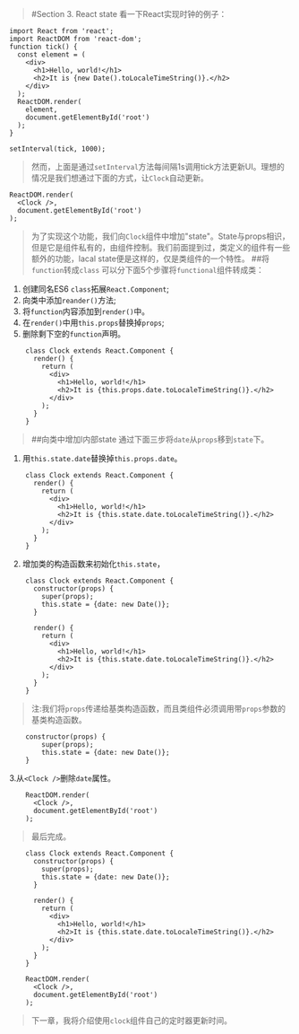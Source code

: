 >#Section 3. React state
>看一下React实现时钟的例子：
>
    import React from 'react';
    import ReactDOM from 'react-dom';
    function tick() {
	  const element = (
	    <div>
	      <h1>Hello, world!</h1>
	      <h2>It is {new Date().toLocaleTimeString()}.</h2>
	    </div>
	  );
	  ReactDOM.render(
	    element,
	    document.getElementById('root')
	  );
	}
>	
	setInterval(tick, 1000);
>然而，上面是通过`setInterval`方法每间隔1s调用tick方法更新UI。理想的情况是我们想通过下面的方式，让`Clock`自动更新。
>
	ReactDOM.render(
	  <Clock />,
	  document.getElementById('root')
	);
>为了实现这个功能，我们向`Clock`组件中增加"state"。State与props相识，但是它是组件私有的，由组件控制。我们前面提到过，类定义的组件有一些额外的功能，lacal state便是这样的，仅是类组件的一个特性。
>##将`function`转成`class`
>可以分下面5个步骤将`functional`组件转成类：
>
1. 创建同名ES6 `class`拓展`React.Component`;
2. 向类中添加`reander()`方法;
3. 将`function`内容添加到`render()`中。
4. 在`render()`中用`this.props`替换掉`props`;
5. 删除剩下空的`function`声明。
>
		class Clock extends React.Component {
		  render() {
		    return (
		      <div>
		        <h1>Hello, world!</h1>
		        <h2>It is {this.props.date.toLocaleTimeString()}.</h2>
		      </div>
		    );
		  }
		}
>##向类中增加l内部state
>通过下面三步将`date`从`props`移到`state`下。
>
1. 用`this.state.date`替换掉`this.props.date`。
>
		class Clock extends React.Component {
		  render() {
		    return (
		      <div>
		        <h1>Hello, world!</h1>
		        <h2>It is {this.state.date.toLocaleTimeString()}.</h2>
		      </div>
		    );
		  }
		}
>
2. 增加类的构造函数来初始化`this.state`，
>
		class Clock extends React.Component {
		  constructor(props) {
		    super(props);
		    this.state = {date: new Date()};
		  }
>	
		  render() {
		    return (
		      <div>
		        <h1>Hello, world!</h1>
		        <h2>It is {this.state.date.toLocaleTimeString()}.</h2>
		      </div>
		    );
		  }
		}
>注:我们将`props`传递给基类构造函数，而且类组件必须调用带`props`参数的基类构造函数。
>
		constructor(props) {
		    super(props);
		    this.state = {date: new Date()};
		}
3.从`<Clock />`删除`date`属性。
>
		ReactDOM.render(
		  <Clock />,
		  document.getElementById('root')
		);
>最后完成。
>
		class Clock extends React.Component {
		  constructor(props) {
		    super(props);
		    this.state = {date: new Date()};
		  }
>		
		  render() {
		    return (
		      <div>
		        <h1>Hello, world!</h1>
		        <h2>It is {this.state.date.toLocaleTimeString()}.</h2>
		      </div>
		    );
		  }
		}
>		
		ReactDOM.render(
		  <Clock />,
		  document.getElementById('root')
		);
>下一章，我将介绍使用`clock`组件自己的定时器更新时间。